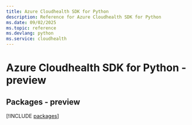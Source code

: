 ```yaml
---
title: Azure Cloudhealth SDK for Python
description: Reference for Azure Cloudhealth SDK for Python
ms.date: 09/02/2025
ms.topic: reference
ms.devlang: python
ms.service: cloudhealth
---
```

# Azure Cloudhealth SDK for Python - preview
## Packages - preview
[!INCLUDE [packages](cloudhealth-index.md)]